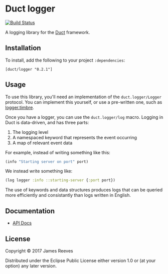 # Duct logger

[![Build Status](https://travis-ci.org/duct-framework/logger.svg?branch=master)](https://travis-ci.org/duct-framework/logger)

A logging library for the [Duct][] framework. 

[duct]: https://github.com/duct-framework/duct

## Installation

To install, add the following to your project `:dependencies`:

    [duct/logger "0.2.1"]

## Usage

To use this library, you'll need an implementation of the
`duct.logger/Logger` protocol. You can implement this yourself, or
use a pre-written one, such as [logger.timbre][].

[logger.timbre]: https://github.com/duct-framework/logger.timbre

Once you have a logger, you can use the `duct.logger/log`
macro. Logging in Duct is data-driven, and has three parts:

1. The logging level
2. A namespaced keyword that represents the event occurring
3. A map of relevant event data

For example, instead of writing something like this:

```clojure
(info "Starting server on port" port)
```

We instead write something like:

```clojure
(log logger :info ::starting-server {:port port})
```

The use of keywords and data structures produces logs that can be
queried more efficiently and consistantly than logs written in
English.

## Documentation

* [API Docs](https://duct-framework.github.io/logger/duct.logger.html)

## License

Copyright © 2017 James Reeves

Distributed under the Eclipse Public License either version 1.0 or (at
your option) any later version.
